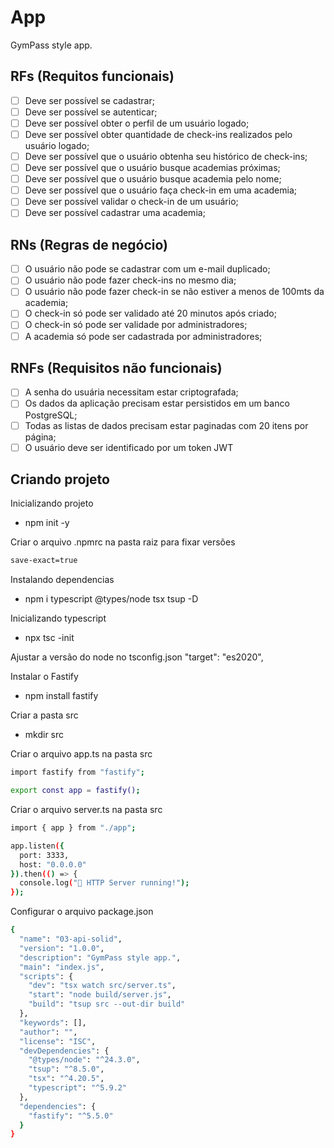 # App

GymPass style app.

## RFs (Requitos funcionais)

- [ ] Deve ser possível se cadastrar;
- [ ] Deve ser possível se autenticar;
- [ ] Deve ser possível obter o perfil de um usuário logado;
- [ ] Deve ser possível obter quantidade de check-ins realizados pelo usuário logado;
- [ ] Deve ser possível que o usuário obtenha seu histórico de check-ins;
- [ ] Deve ser possível que o usuário busque academias próximas;
- [ ] Deve ser possível que o usuário busque academia pelo nome;
- [ ] Deve ser possível que o usuário faça check-in em uma academia;
- [ ] Deve ser possível validar o check-in de um usuário;
- [ ] Deve ser possível cadastrar uma academia;

## RNs (Regras de negócio)

- [ ] O usuário não pode se cadastrar com um e-mail duplicado;
- [ ] O usuário não pode fazer check-ins no mesmo dia;
- [ ] O usuário não pode fazer check-in se não estiver a menos de 100mts da academia;
- [ ] O check-in só pode ser validado até 20 minutos após criado;
- [ ] O check-in só pode ser validade por administradores;
- [ ] A academia só pode ser cadastrada por administradores;

## RNFs (Requisitos não funcionais)

- [ ] A senha do usuária necessitam estar criptografada;
- [ ] Os dados da aplicação precisam estar persistidos em um banco PostgreSQL;
- [ ] Todas as listas de dados precisam estar paginadas com 20 itens por página;
- [ ] O usuário deve ser identificado por um token JWT

## Criando projeto
Inicializando projeto
- npm init -y

Criar o arquivo .npmrc na pasta raiz para fixar versões
```bash
save-exact=true
```

Instalando dependencias
- npm i typescript @types/node tsx tsup -D

Inicializando typescript
- npx tsc -init

Ajustar a versão do node no tsconfig.json
"target": "es2020",

Instalar o Fastify
- npm install fastify

Criar a pasta src
- mkdir src

Criar o arquivo app.ts na pasta src
```bash
import fastify from "fastify";

export const app = fastify();
```

Criar o arquivo server.ts na pasta src
```bash
import { app } from "./app";

app.listen({ 
  port: 3333,
  host: "0.0.0.0"
}).then(() => {
  console.log("🚀 HTTP Server running!");
});
```

Configurar o arquivo package.json
```bash
{
  "name": "03-api-solid",
  "version": "1.0.0",
  "description": "GymPass style app.",
  "main": "index.js",
  "scripts": {
    "dev": "tsx watch src/server.ts",
    "start": "node build/server.js",
    "build": "tsup src --out-dir build"
  },
  "keywords": [],
  "author": "",
  "license": "ISC",
  "devDependencies": {
    "@types/node": "^24.3.0",
    "tsup": "^8.5.0",
    "tsx": "^4.20.5",
    "typescript": "^5.9.2"
  },
  "dependencies": {
    "fastify": "^5.5.0"
  }
}
```

